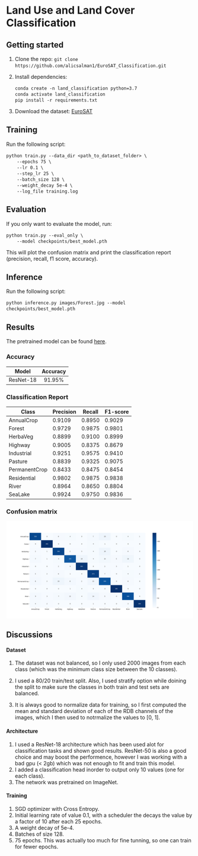 # Land Use and Land Cover Classification

## Getting started

1.  Clone the repo: `git clone https://github.com/alicsalman1/EuroSAT_Classification.git`

2.  Install dependencies:
    ```
    conda create -n land_classification python=3.7
    conda activate land_classification
    pip install -r requirements.txt
    ```
3. Download the dataset: [EuroSAT](http://madm.dfki.de/files/sentinel/EuroSAT.zip )


## Training
Run the following script:
```
python train.py --data_dir <path_to_dataset_folder> \
    --epochs 75 \
    --lr 0.1 \
    --step_lr 25 \
    --batch_size 128 \
    --weight_decay 5e-4 \
    --log_file training.log
```

## Evaluation
If you only want to evaluate the model, run:
```
python train.py --eval_only \
    --model checkpoints/best_model.pth 
```

This will plot the confusion matrix and print the classification report (precision, recall, f1 score, accuracy).


## Inference

Run the following script:
```
python inference.py images/Forest.jpg --model checkpoints/best_model.pth
```

## Results
The pretrained model can be found [here](checkpoints/best_model.pth).

### Accuracy
|Model|Accuracy|
|:----:|:----:|
ResNet-18|91.95%

### Classification Report

|Class|Precision|Recall|F1-score|
------------ | -------------| -------------| -------------
AnnualCrop      |0.9109  |0.8950  |0.9029
Forest          |0.9729  |0.9875  |0.9801
HerbaVeg        |0.8899  |0.9100  |0.8999
Highway         |0.9005  |0.8375  |0.8679   
Industrial      |0.9251  |0.9575  |0.9410   
Pasture         |0.8839  |0.9325  |0.9075   
PermanentCrop   |0.8433  |0.8475  |0.8454 
Residential     |0.9802  |0.9875  |0.9838  
River           |0.8964  |0.8650  |0.8804  
SeaLake         |0.9924  |0.9750  |0.9836  

### Confusion matrix
![Confusion Matrix](images/confusion_matrix.png)


## Discussions

#### Dataset
1. The dataset was not balanced, so I only used 2000 images from each class (which was the minimum class size between the 10 classes).

2. I used a 80/20 train/test split. Also, I used stratify option while doining the split to make sure the classes in both train and test sets are balanced.

3. It is always good to normalize data for training, so I first computed the mean and standard deviation of each of the RDB channels of the images, which I then used to notrmalize the values to [0, 1].


#### Architecture 
1. I used a ResNet-18 architecture which has been used alot for classification tasks and shown good results. ResNet-50 is also a good choice and may boost the performence, however I was working with a bad gpu (< 2gb) which was not enough to fit and train this model.
2. I added a classification head inorder to output only 10 values (one for each class).
3. The network was pretrained on ImageNet.


#### Training
1. SGD optimizer with Cross Entropy.
2. Initial learning rate of value 0.1, with a scheduler the decays the value by a factor of 10 after each 25 epochs.
3. A weight decay of 5e-4.
4. Batches of size 128.
4. 75 epochs. This was actually too much for fine tunning, so one can train for fewer epochs.